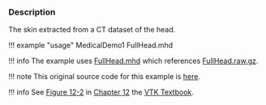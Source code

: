### Description
The skin extracted from a CT dataset of the head.

!!! example "usage"
    MedicalDemo1 FullHead.mhd

!!! info
    The example uses [FullHead.mhd](https://raw.githubusercontent.com/lorensen/VTKExamples/master/src/Testing/Data/FullHead.mhd) which references [FullHead.raw.gz](https://github.com/lorensen/VTKExamples/blob/master/src/Testing/Data/FullHead.raw.gz?raw=true).

!!! note
    This original source code for this example is [here](https://gitlab.kitware.com/vtk/vtk/blob/395857190c8453508d283958383bc38c9c2999bf/Examples/Medical/Cxx/Medical1.cxx).

!!! info
    See [Figure 12-2](/VTKBook/12Chapter12/#Figure%2012-2) in [Chapter 12](/VTKBook/12Chapter12) the [VTK Textbook](/VTKBook/01Chapter1).
